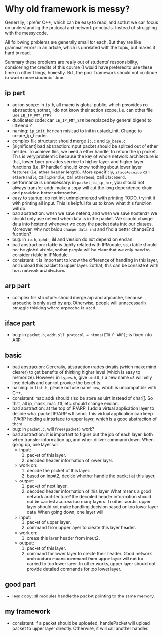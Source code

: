 # Why old framework is messy?
Generally, I prefer C++, which can be easy to read, and sothat we can focus on understanding the protocal and network principals. Instead of struggling with the messy code.

All following problems are generally small for each. But they are like grammar errors in an article, which is unrelated with the topic, but makes it hard to read.

Summary these problems are really out of students' responsibility, considering the credits of this course (I would have prefered to use these time on other things, honestly. But, the poor framework should not continue to waste more students' time.

## ip part
+ action scope: in `ip.h`, all macro is global public, which preovides no abstraction, sothat, I do not know their action scope, i.e. can other file use `LE_IP_FMT_STR`?
+ duplicated code: can `LE_IP_FMT_STR` be replaced by general bigend to littleend ?
+ naming: `ip_init_hdr` can mislead to init in ustack_init. Change to create_ip_header.
+ complex file structure: should merge `ip.c` and `ip_base.c`
+ [significant] bad abstraction: input packet should be splitted out of ether header. To achieve this, we need a ether handler to return the ip packet. This is very problemtic because the key of whole network architecture is that, lower layer provides service to higher layer, and higher layer functions (i.e. IP handler) should know nothing about lower layer features (i.e. ether header length). More specificly, `ifaceReceive` call `etherHandle`, call `ipHandle`, call `etherSend`, call `ifaceSend`.
+ performance is unnecessary: in `packet_to_ip_hdr`, you should not always transfer addr, make a copy will cut the long dependence chain and provide a better adstraction.
+ easy to startup: do not init unimplemented with printing TODO, try init it with printing all input. This is helpful for us to know what this function will do.
+ bad abstraction: when we save netend, and when we save hostend? We should only use netend when data is in the packet. We should change data into hostend whenever we copy the packet data into our classes. Moreover, why not baidu `change data end` and find a better changeEnd fucntion?
+ bug: in `ip.h`, `iphdr`, ihl and version do not depend on endian.
+ bad abstraction: rtable is tightly related with IPModule, so, rtable should not be global visible, sothat people will be clear that we only need to consider rtable in IPModule.
+ consistent: it is important to know the difference of handling in this layer, and upload this packet to upper layer. Sothat, this can be consistent with host network architecture.


## arp part
+ complex file structure: should merge arp and arpcache, because arpcache is only used by arp. Otherwise, people will unnecessarily struggle thinking where arpcache is used.

## iface part
+ bug: in `packet.h`, `addr.sll_protocol = htons(ETH_P_ARP);` is fixed into ARP.

## basic
+ bad abstraction: Generally, abstraction trades details (which make mind clearer) to get benefits of thinking higher level (which is easy to memorize). However, in `types.h`, give `uint8_t` a new name `u8` will only lose details and cannot provide the benefits.
+ naming: in `list.h`, please not use name `new`, which is uncompatible with C++.
+ consistent: mac addr should also be store as uint instead of char[]. So that, all ip, mask, mac, ttl, etc. should change endian. 
+ bad abstraction: at the top of IP/ARP, I add a virtual application layer to decide what packet IP/ARP will send. This virtual application can keep IP/ARP holding a interface to upper layer, which is a good abstraction of them.
+ bug: in `packet.c`, will `free(packet)` work?
+ bad abstraction: it is important to figure out the job of each layer, both when transfer information up, and when diliver command down. 
When going up, one layer will 
  + input:
    1. packet of this layer.
    2. decoded header information of lower layer.
  + work on:
    1. decode the packet of this layer.
    2. based on input2, decide whether handle the packet at this layer.
  + output:
    1. packet of next layer.
    2. decoded header information of this layer.
What means a good network architecture? the decoded header information should not be carried accross too many layers. In other words, upper layer should not make handling decision based on too lower layer data.
When going down, one layer will
  + input:
    1. packet of upper layer.
    2. command from upper layer to create this layer header.
  + work on:
    1. create this layer header from input2.
  + output:
    1. packet of this layer.
    2. command for lower layer to create their header.
  Good network architecture means command from upper layer will not be carried to too lower layer. In other works, upper layer should not provide detailed commands for too lower layer.


## good part
+ less copy: all modules handle the packet pointing to the same memory.

## my framework
+ consistent: if a packet should be uploaded, handlePacket will upload packet to upper layer directly. Otherwise, it will call another handler.


